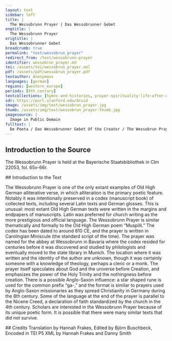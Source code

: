 ```yaml
---
layout: text
sidebar: left
title: |
  The Wessobrunn Prayer | Das Wessobrunner Gebet
engtitle: |
  The Wessobrunn Prayer
origtitle: |
  Das Wessobrunner Gebet
breadcrumb: true
permalink: "text/wessobrun_prayer"
redirect_from: /text/wessobrunn-prayer
identifier: wessobrun_prayer.md
tei: /assets/tei/wessobrun_prayer.xml
pdf: /assets/pdf/wessobrun_prayer.pdf
textauthor: Anonymous
languages: [german]
regions: [western_europe]
periods: [9th_century]
textcollections: [hymns-and-histories, prayer-spirituality-life-after-death]
sdr: https://purl.stanford.edu/druid 
image: /assets/img/text/wessobrun_prayer.jpg
thumb: /assets/img/text/wessobrun_prayer-thumb.jpg
imagesource: |
  Image in Public Domain
fulltext: |
  De Poeta / Das Wessobrunner Gebet Of the Creator / The Wessobrun Prayer Dat gafregin ih mit firahim firiuuizzo meista, This I learned among men as the greatest wonder, dat ero ni uuas noh ûfhimil, That [once] there was neither earth nor heaven above, noh paum ... noh pereg ni uuas, ni ... nohheinîig, Nor was there tree ... nor mountain nor…. anything, noh sunna ni scein nor did the sun shine, no mâno ni liuhta, nor did the moon glow, noh der mâreo sêo. nor [was there] the great sea. Dô dâr niuuiht ni uuas enteo ni uuenteo, When there was nothing, neither end nor change, enti dô uuas der eino almahtîco cot, manno miltisto,  there was the one almighty God, the most generous of all beings, enti dâr uuârun auh manake mit inan cootlîhhe geistâ. and with him there were many glorious spirits. enti cot heilac… And the holy God… Cot almahtico, Almighty God, du himil enti erda gaworachtos, You who created heaven and earth, enti du mannun so manac coot forgapi, And gave men so many good blessings, forgip mir in dino ganada in your mercy, grant me rehta galaupa true faith enti cotan willeon, and good will, wistom enti spachida enti craft, wisdom and cleverness and strength tiuflun za widarstantanne, enti arc za piwisanne endi dinan to resist the devil, and to shun evil and willeon za gauurchanne. to work your will. 
--- 
```

## Introduction to the Source 
<p>The Wessobrunn Prayer is held at the Bayerische Staatsbibliothek in Clm 22053, fol. 65v-66r.</p>
## Introduction to the Text 
<p>The Wessobrunn Prayer is one of the only extant examples of Old High German alliterative verse, in which alliteration is the primary poetic feature. Notably it was intentionally preserved in a codex (manuscript book) of collected texts, including several Latin texts and German glosses. This is unusual: most extant Old High German texts were written in the margins and endpapers of manuscripts. Latin was preferred for church writing as the more prestigious and official language. The Wessobrunn Prayer is similar thematically and formally to the Old High German poem “Muspilli.” The codex has been dated to around 810 CE, and the prayer is written in Carolingian Miniscule (the standard script of the time). The prayer was named for the abbey at Wessobrunn in Bavaria where the codex resided for centuries before it was discovered and studied by philologists and eventually moved to the state library in Munich. The location where it was written and the identity of the author are unknown, though it was certainly someone with a knowledge of theology, perhaps a cleric or a monk. The prayer itself speculates about God and the universe before Creation, and emphasizes the power of the Holy Trinity and the nothingness before creation. There is a possible Anglo-Saxon influence: a star shaped rune is used for the common prefix “ga-,” and the format is similar to prayers used by Anglo-Saxon missionaries as they spread Christianity in Germany during the 8th century. Some of the language at the end of the prayer is parallel to the Nicene Creed, a declaration of faith standardized by the church in the 4th century. Scholars are interested in the Wessobrunn Prayer because of its unique poetic form. It is possible that there were many similar texts that did not survive.</p>
## Credits
Translation by Hannah Frakes, Edited by Björn Buschbeck, Encoded in TEI P5 XML by Hannah Frakes and Danny Smith
